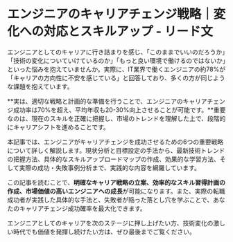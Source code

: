# エンジニアのキャリアチェンジ戦略｜変化への対応とスキルアップ - リード文

エンジニアとしてのキャリアに行き詰まりを感じ、「このままでいいのだろうか」「技術の変化についていけているのか」「もっと良い環境で働けるのではないか」といった悩みを抱えていませんか。実際に、IT業界で働くエンジニアの約78%が「キャリアの方向性に不安を感じている」と回答しており、多くの方が同じような課題を抱えています。

**実は、適切な戦略と計画的な準備を行うことで、エンジニアのキャリアチェンジ成功率は70%を超え、平均年収も20-30%向上させることが可能です。**重要なのは、現在のスキルを正確に把握し、市場のトレンドを理解した上で、段階的にキャリアシフトを進めることです。

本記事では、エンジニアがキャリアチェンジを成功させるための6つの重要戦略について詳しく解説します。現状分析と目標設定の手法から、最新技術トレンドの把握方法、具体的なスキルアップロードマップの作成、効果的な学習方法、そして実際の成功・失敗事例分析まで、実践的な内容を網羅しています。

この記事を読むことで、**明確なキャリア戦略の立案、効率的なスキル習得計画の作成、市場価値の高いエンジニアへの成長**が可能になります。また、実際の転職成功者が実践した具体的な手法と、失敗者が陥った落とし穴を学ぶことで、あなたのキャリアチェンジ成功確率を最大化できます。

エンジニアとしてのキャリアを次のステージに押し上げたい方、技術変化の激しい時代でも価値を発揮し続けたい方は、ぜひ最後までご覧ください。